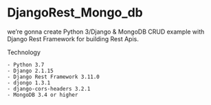 # DjangoRest_Mongo_db

we’re gonna create Python 3/Django & MongoDB CRUD example with Django Rest Framework for building Rest Apis.


Technology

    - Python 3.7
    - Django 2.1.15
    - Django Rest Framework 3.11.0
    - djongo 1.3.1
    - django-cors-headers 3.2.1
    - MongoDB 3.4 or higher
